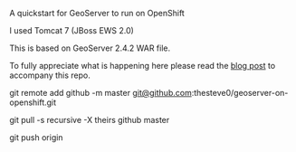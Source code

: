 A quickstart for GeoServer to run on OpenShift

I used Tomcat 7 (JBoss EWS 2.0)

This is based on GeoServer 2.4.2 WAR file.

To fully appreciate what is happening here please read the [blog post](??????) to accompany this repo.



git remote add github -m master git@github.com:thesteve0/geoserver-on-openshift.git

git pull -s recursive -X theirs github master

git push origin
